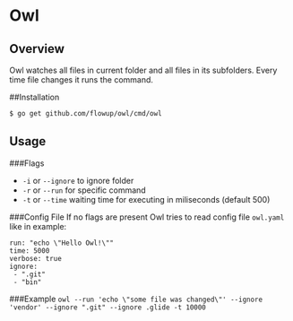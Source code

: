 # Owl
## Overview
Owl watches all files in current folder and all files in its subfolders. Every time file changes it runs the command.

##Installation
```bash
$ go get github.com/flowup/owl/cmd/owl
```

## Usage

###Flags 
- `-i` or `--ignore` to ignore folder <br>  
- `-r` or `--run` for specific command <br>
- `-t` or `--time` waiting time for executing in miliseconds (default 500)<br>

###Config File
If no flags are present Owl tries to read config file `owl.yaml` like in example:
```
run: "echo \"Hello Owl!\""
time: 5000
verbose: true
ignore:
 - ".git"
 - "bin"
```

###Example
`owl --run 'echo \"some file was changed\"' --ignore 'vendor' --ignore ".git" --ignore .glide -t 10000`
